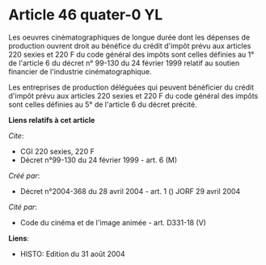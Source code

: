 # Article 46 quater-0 YL

Les oeuvres cinématographiques de longue durée dont les dépenses de production ouvrent droit au bénéfice du crédit d'impôt
prévu aux articles 220 sexies et 220 F du code général des impôts sont celles définies au 1° de l'article 6 du décret n°
99-130 du 24 février 1999 relatif au soutien financier de l'industrie cinématographique.

Les entreprises de production déléguées qui peuvent bénéficier du crédit d'impôt prévu aux articles 220 sexies et 220 F du
code général des impôts sont celles définies au 5° de l'article 6 du décret précité.

**Liens relatifs à cet article**

_Cite_:

  - CGI 220 sexies, 220 F
  - Décret n°99-130 du 24 février 1999 - art. 6 (M)

_Créé par_:

  - Décret n°2004-368 du 28 avril 2004 - art. 1 () JORF 29 avril 2004

_Cité par_:

  - Code du cinéma et de l'image animée - art. D331-18 (V)

**Liens**:

  - HISTO: Edition du 31 août 2004
